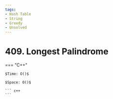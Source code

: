 ```yaml
---
tags:
- Hash Table
- String
- Greedy
- Unsolved
---
```



# 409. Longest Palindrome

=== "C++"

    $Time: O()$

    $Space: O()$

    ``` c++
    ```